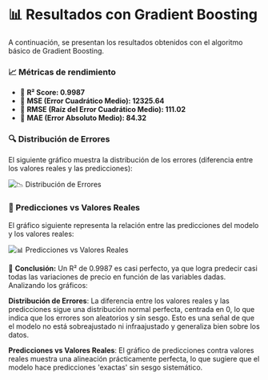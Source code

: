 # 📊 Resultados con Gradient Boosting

A continuación, se presentan los resultados obtenidos con el algoritmo básico de Gradient Boosting.

### 📈 Métricas de rendimiento  
- 🔹 **R² Score: 0.9987**  
- 🔹 **MSE (Error Cuadrático Medio): 12325.64**  
- 🔹 **RMSE (Raíz del Error Cuadrático Medio): 111.02**  
- 🔹 **MAE (Error Absoluto Medio): 84.32**  

### 🔍 Distribución de Errores  
El siguiente gráfico muestra la distribución de los errores (diferencia entre los valores reales y las predicciones):  

![📉 Distribución de Errores](https://github.com/user-attachments/assets/21b596f6-16ef-4484-ac00-efb5eb503e32)

### 🎯 Predicciones vs Valores Reales  
El gráfico siguiente representa la relación entre las predicciones del modelo y los valores reales:  

![📊 Predicciones vs Valores Reales](https://github.com/user-attachments/assets/93f72e16-484b-4022-b40c-25408bd102ab)

📌 **Conclusión:** Un R² de 0.9987 es casi perfecto, ya que logra predecir casi todas las variaciones de precio en función de las variables dadas. Analizando los gráficos:  

**Distribución de Errores**: La diferencia entre los valores reales y las predicciones sigue una distribución normal perfecta, centrada en 0, lo que indica que los errores son aleatorios y sin sesgo. Esto es una señal de que el modelo no está sobreajustado ni infraajustado y generaliza bien sobre los datos.  

**Predicciones vs Valores Reales**: El gráfico de predicciones contra valores reales muestra una alineación prácticamente perfecta, lo que sugiere que el modelo hace predicciones 'exactas' sin sesgo sistemático.   
